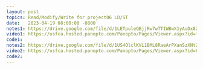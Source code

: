 ```yaml
---
layout: post
topics: Read/Modify/Write for project06 LD/ST
date:   2023-04-19 08:00:00 -0800
notes1: https://drive.google.com/file/d/1LETpuleQBjjRw7wTTIWBwX1yAuDx8Zre/view?usp=share_link
video1: https://usfca.hosted.panopto.com/Panopto/Pages/Viewer.aspx?id=fcfe5d2f-6d9c-4d68-b118-af93011d3191
code1:
notes2: https://drive.google.com/file/d/1US4OlclKVL1BML8RaeArPXanSzXNt2tu/view?usp=sharing
video2: https://usfca.hosted.panopto.com/Panopto/Pages/Viewer.aspx?id=62ce6e41-ea31-494c-bfe2-af93011cd19c
code2:  
---
```

